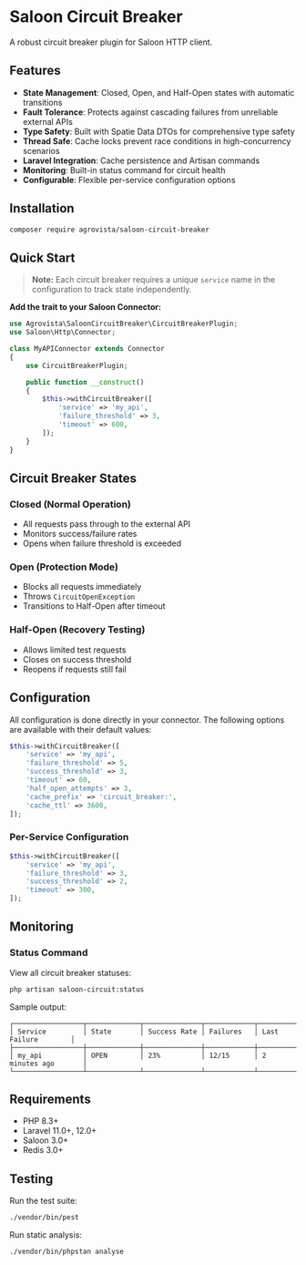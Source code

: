 # Saloon Circuit Breaker

A robust circuit breaker plugin for Saloon HTTP client.

## Features

- **State Management**: Closed, Open, and Half-Open states with automatic transitions
- **Fault Tolerance**: Protects against cascading failures from unreliable external APIs
- **Type Safety**: Built with Spatie Data DTOs for comprehensive type safety
- **Thread Safe**: Cache locks prevent race conditions in high-concurrency scenarios
- **Laravel Integration**: Cache persistence and Artisan commands
- **Monitoring**: Built-in status command for circuit health
- **Configurable**: Flexible per-service configuration options

## Installation

```bash
composer require agrovista/saloon-circuit-breaker
```

## Quick Start

> **Note:** Each circuit breaker requires a unique `service` name in the configuration to track state independently.

**Add the trait to your Saloon Connector:**

```php
use Agrovista\SaloonCircuitBreaker\CircuitBreakerPlugin;
use Saloon\Http\Connector;

class MyAPIConnector extends Connector
{
    use CircuitBreakerPlugin;

    public function __construct()
    {
        $this->withCircuitBreaker([
            'service' => 'my_api',
            'failure_threshold' => 3,
            'timeout' => 600,
        ]);
    }
}
```

## Circuit Breaker States

### Closed (Normal Operation)

- All requests pass through to the external API
- Monitors success/failure rates
- Opens when failure threshold is exceeded

### Open (Protection Mode)

- Blocks all requests immediately
- Throws `CircuitOpenException`
- Transitions to Half-Open after timeout

### Half-Open (Recovery Testing)

- Allows limited test requests
- Closes on success threshold
- Reopens if requests still fail

## Configuration

All configuration is done directly in your connector. The following options are available with their default values:

```php
$this->withCircuitBreaker([
    'service' => 'my_api',
    'failure_threshold' => 5,
    'success_threshold' => 3,
    'timeout' => 60,
    'half_open_attempts' => 3,
    'cache_prefix' => 'circuit_breaker:',
    'cache_ttl' => 3600,
]);
```

### Per-Service Configuration

```php
$this->withCircuitBreaker([
    'service' => 'my_api',
    'failure_threshold' => 3,
    'success_threshold' => 2,
    'timeout' => 300,
]);
```

## Monitoring

### Status Command

View all circuit breaker statuses:

```bash
php artisan saloon-circuit:status
```

Sample output:

```
┌─────────────────┬─────────────┬──────────────┬────────────┬─────────────────────┐
│ Service         │ State       │ Success Rate │ Failures   │ Last Failure        │
├─────────────────┼─────────────┼──────────────┼────────────┼─────────────────────┤
│ my_api          │ OPEN        │ 23%          │ 12/15      │ 2 minutes ago       │
└─────────────────┴─────────────┴──────────────┴────────────┴─────────────────────┘
```

## Requirements

- PHP 8.3+
- Laravel 11.0+, 12.0+
- Saloon 3.0+
- Redis 3.0+

## Testing

Run the test suite:

```bash
./vendor/bin/pest
```

Run static analysis:

```bash
./vendor/bin/phpstan analyse
```
